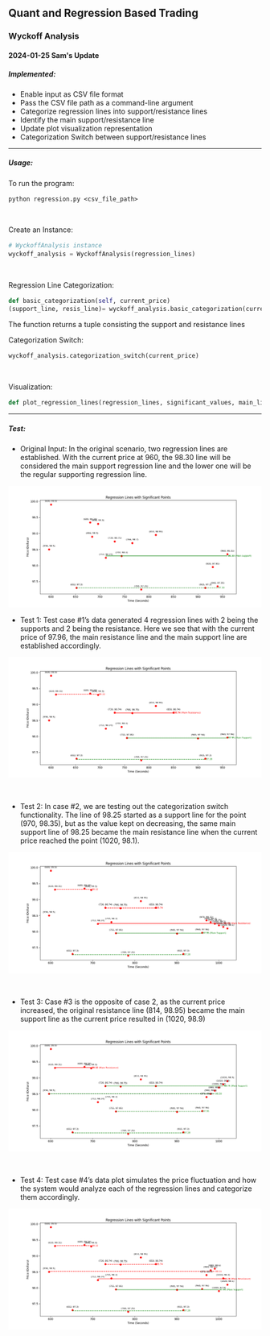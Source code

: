 ## Quant and Regression Based Trading

### Wyckoff Analysis
#### 2024-01-25 Sam's Update
##### Implemented: 
* Enable input as CSV file format
* Pass the CSV file path as a command-line argument
* Categorize regression lines into support/resistance lines
* Identify the main support/resistance line 
* Update plot visualization representation
* Categorization Switch between support/resistance lines

---

##### Usage: 

To run the program: 
``` 
python regression.py <csv_file_path>
```
</br>

Create an Instance: 
``` python
# WyckoffAnalysis instance
wyckoff_analysis = WyckoffAnalysis(regression_lines)
```
</br>

Regression Line Categorization: 
``` python
def basic_categorization(self, current_price)
(support_line, resis_line)= wyckoff_analysis.basic_categorization(current_price)
```
The function returns a tuple consisting the support and resistance lines
</br>

Categorization Switch:
``` python
wyckoff_analysis.categorization_switch(current_price)
```
</br>

Visualization: 
```python
def plot_regression_lines(regression_lines, significant_values, main_lines)
```

---

##### Test: 
* Original Input:
In the original scenario, two regression lines are established. With the current price at 960, the 98.30 line will be considered the main support regression line and the lower one will be the regular supporting regression line.

![alt text](test_res/input.png)
</br>
* Test 1: 
Test case #1’s data generated  4 regression lines with 2 being the supports and 2 being the resistance. Here we see that with the current price of 97.96, the main resistance line and the main support line are established accordingly.  

![alt text](test_res/test1.png)

</br>

* Test 2:
In case #2, we are testing out the categorization switch functionality. The line of 98.25 started as a support line for the point (970, 98.35), but as the value kept on decreasing, the same main support line of 98.25 became the main resistance line when the current price reached the point (1020, 98.1). 

![alt text](test_res/test2.png)

</br>

* Test 3: 
Case #3 is the opposite of case 2, as the current price increased, the original resistance line (814, 98.95) became the main support line as the current price resulted in (1020, 98.9)

![alt text](test_res/test3.png)

</br>

* Test 4: 
Test case #4’s data plot simulates the price fluctuation and how the system would analyze each of the regression lines and categorize them accordingly. 

![alt text](test_res/test4.png)

